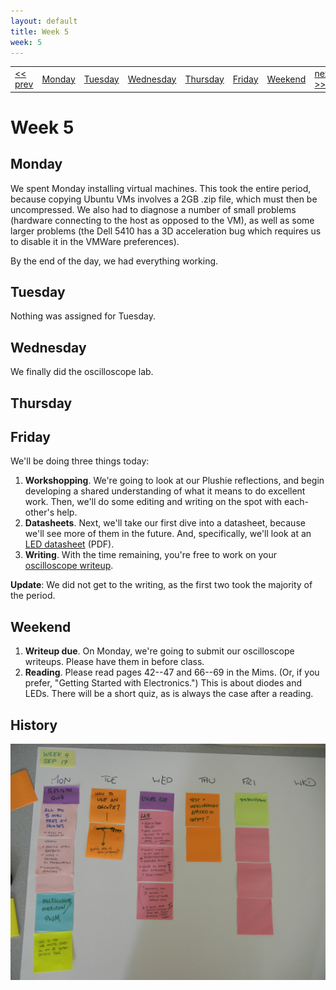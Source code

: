 ```yaml
---
layout: default
title: Week 5
week: 5
---
```


<table>
<tr>
	<td> <a href="w03.html">&lt;&lt; prev</a> </td>
	<td> <a href="#monday">Monday</a> </td>
	<td> <a href="#tuesday">Tuesday</a> </td>
	<td> <a href="#wednesday">Wednesday</a> </td>
	<td> <a href="#thursday">Thursday</a> </td>
	<td> <a href="#friday">Friday</a> </td>
	<td> <a href="#weekend">Weekend</a> </td>
	<td> <a href="w05.html">next &gt;&gt;</a> </td>
</tr></table>


# Week 5

## Monday

We spent Monday installing virtual machines. This took the entire period, because copying Ubuntu VMs involves a 2GB .zip file, which must then be uncompressed. We also had to diagnose a number of small problems (hardware connecting to the host as opposed to the VM), as well as some larger problems (the Dell 5410 has a 3D acceleration bug which requires us to disable it in the VMWare preferences). 

By the end of the day, we had everything working.

## Tuesday

Nothing was assigned for Tuesday.

## Wednesday

We finally did the oscilloscope lab.

## Thursday

## Friday

We'll be doing three things today:

1. **Workshopping**. We're going to look at our Plushie reflections, and begin developing a shared understanding of what it means to do excellent work. Then, we'll do some editing and writing on the spot with each-other's help.
1. **Datasheets**. Next, we'll take our first dive into a datasheet, because we'll see more of them in the future. And, specifically, we'll look at an [LED datasheet]({{site.url}}/downloads/diode-datasheet.pdf) (PDF).
1. **Writing**. With the time remaining, you're free to work on your [oscilloscope writeup]({{site.url}}/assignments/oscilloscope-basics.html).

**Update**: We did not get to the writing, as the first two took the majority of the period.

## Weekend

1. **Writeup due**. On Monday, we're going to submit our oscilloscope writeups. Please have them in before class.
1. **Reading**. Please read pages 42--47 and 66--69 in the Mims. (Or, if you prefer, "Getting Started with Electronics.") This is about diodes and LEDs. There will be a short quiz, as is always the case after a reading.

## History

<p align="center"> 
	<img src="images/w04-600.png" alt="Week 0"/>
</p>
